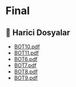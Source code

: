 # Final


<!--Index-->

## 📂 Harici Dosyalar

- [BOT10.pdf](./BOT10.pdf)
- [BOT11.pdf](./BOT11.pdf)
- [BOT6.pdf](./BOT6.pdf)
- [BOT7.pdf](./BOT7.pdf)
- [BOT8.pdf](./BOT8.pdf)
- [BOT9.pdf](./BOT9.pdf)


<!--Index-->

